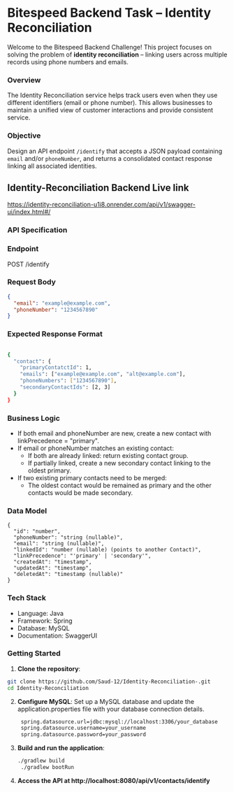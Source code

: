 # Bitespeed Backend Task – Identity Reconciliation

Welcome to the Bitespeed Backend Challenge! This project focuses on solving the problem of **identity reconciliation** – linking users across multiple records using phone numbers and emails.

### Overview
The Identity Reconciliation service helps track users even when they use different identifiers (email or phone number). This allows businesses to maintain a unified view of customer interactions and provide consistent service.

### Objective
Design an API endpoint `/identify` that accepts a JSON payload containing `email` and/or `phoneNumber`, and returns a consolidated contact response linking all associated identities.

## Identity-Reconciliation Backend Live link
https://identity-reconciliation-u1i8.onrender.com/api/v1/swagger-ui/index.html#/

### API Specification
### Endpoint
POST /identify

### Request Body
```json
{
  "email": "example@example.com",
  "phoneNumber": "1234567890"
}
```
 ### Expected Response Format

```bash

{
  "contact": {
    "primaryContatctId": 1,
    "emails": ["example@example.com", "alt@example.com"],
    "phoneNumbers": ["1234567890"],
    "secondaryContactIds": [2, 3]
  }
}
```
### Business Logic
* If both email and phoneNumber are new, create a new contact with linkPrecedence = "primary".
* If email or phoneNumber matches an existing contact:
  * If both are already linked: return existing contact group.
  * If partially linked, create a new secondary contact linking to the oldest primary.
* If two existing primary contacts need to be merged:
  * The oldest contact would be remained as primary and the other contacts would be made secondary.

### Data Model
```
{
  "id": "number",
  "phoneNumber": "string (nullable)",
  "email": "string (nullable)",
  "linkedId": "number (nullable) (points to another Contact)",
  "linkPrecedence": "'primary' | 'secondary'",
  "createdAt": "timestamp",
  "updatedAt": "timestamp",
  "deletedAt": "timestamp (nullable)"
}
```
### Tech Stack
* Language: Java
* Framework: Spring
* Database: MySQL
* Documentation: SwaggerUI

### Getting Started

1. **Clone the repository**:
```bash
git clone https://github.com/Saud-12/Identity-Reconciliation-.git
cd Identity-Reconciliation
```

2. **Configure MySQL**:
    Set up a MySQL database and update the application.properties file with your database connection details.
   ```bash
    spring.datasource.url=jdbc:mysql://localhost:3306/your_database
    spring.datasource.username=your_username
    spring.datasource.password=your_password

3. **Build and run the application**:
   ```bash
   ./gradlew build
    ./gradlew bootRun
   
4.  **Access the API at http://localhost:8080/api/v1/contacts/identify**
